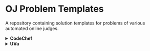 # OJ Problem Templates
A repository containing solution templates for problems of various automated online judges.

<details>
    <summary><b>CodeChef</b></summary>
    <table>
        <tr>
            <th>#</th>
            <th>Problem Title</th>
            <th>Solution Template</th>
        </tr>
        <tr>
            <td>EMAILREM</td>
            <td>Email Reminders</td>
            <td><a href="/src/io/github/tahanima/codechef/emailrem/Main.java">[Link]</a></td>
        </tr>
        <tr>
            <td>VOLCONTROL</td>
            <td>Volume Control</td>
            <td><a href="/src/io/github/tahanima/codechef/volcontrol/Main.java">[Link]</a></td>
        </tr>
    </table>
</details>

<details>
    <summary><b>UVa</b></summary>
    <table>
        <tr>
            <th>#</th>
            <th>Problem Title</th>
            <th>Solution Template</th>
        </tr>
        <tr>
            <td>401</td>
            <td>Palindromes</td>
            <td><a href="/src/io/github/tahanima/uva/_401/Main.java">[Link]</a></td>
        </tr>
        <tr>
            <td>1124</td>
            <td>Celebrity jeopardy</td>
            <td><a href="/src/io/github/tahanima/uva/_1124/Main.java">[Link]</a></td>
        </tr>
        <tr>
            <td>11044</td>
            <td>Searching for Nessy</td>
            <td><a href="/src/io/github/tahanima/uva/_11044/Main.java">[Link]</a></td>
        </tr>
        <tr>
            <td>11172</td>
            <td>Relational Operator</td>
            <td><a href="/src/io/github/tahanima/uva/_11172/Main.java">[Link]</a></td>
        </tr>
        <tr>
            <td>11547</td>
            <td>Automatic Answer</td>
            <td><a href="/src/io/github/tahanima/uva/_11547/Main.java">[Link]</a></td>
        </tr>
        <tr>
            <td>11614</td>
            <td>Etruscan Warriors Never Play Chess</td>
            <td><a href="/src/io/github/tahanima/uva/_11614/Main.java">[Link]</a></td>
        </tr>
        <tr>
            <td>11727</td>
            <td>Cost Cutting</td>
            <td><a href="/src/io/github/tahanima/uva/_11727/Main.java">[Link]</a></td>
        </tr>
        <tr>
            <td>12250</td>
            <td>Language Detection</td>
            <td><a href="/src/io/github/tahanima/uva/_12250/Main.java">[Link]</a></td>
        </tr>
        <tr>
            <td>13025</td>
            <td>Back to the Past</td>
            <td><a href="/src/io/github/tahanima/uva/_13025/Main.java">[Link]</a></td>
        </tr>
    </table>
</details>